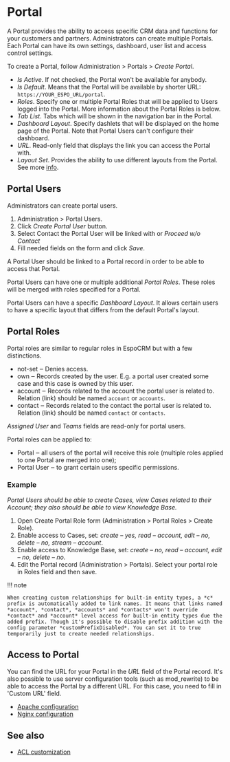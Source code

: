 # Portal

A Portal provides the ability to access specific CRM data and functions for your customers and partners. Administrators can create multiple Portals. Each Portal can have its own settings, dashboard, user list and access control settings.

To create a Portal, follow Administration > Portals > *Create Portal*.

* *Is Active*. If not checked, the Portal won't be available for anybody.
* *Is Default*. Means that the Portal will be available by shorter URL: `https://YOUR_ESPO_URL/portal`.
* *Roles*. Specify one or multiple Portal Roles that will be applied to Users logged into the Portal. More information about the Portal Roles is below.
* *Tab List*. Tabs which will be shown in the navigation bar in the Portal.
* *Dashboard Layout*. Specify dashlets that will be displayed on the home page of the Portal. Note that Portal Users can't configure their dashboard.
* *URL*. Read-only field that displays the link you can access the Portal with.
* *Layout Set*. Provides the ability to use different layouts from the Portal. See more [info](layout-manager.md#different-layouts-for-teams-portals).

## Portal Users

Administrators can create portal users.

1. Administration > Portal Users.
2. Click *Create Portal User* button.
3. Select Contact the Portal User will be linked with or *Proceed w/o Contact*
4. Fill needed fields on the form and click *Save*.

A Portal User should be linked to a Portal record in order to be able to access that Portal.

Portal Users can have one or multiple additional *Portal Roles*. These roles will be merged with roles specified for a Portal.

Portal Users can have a specific *Dashboard Layout*. It allows certain users to have a specific layout that differs from the default Portal's layout.

## Portal Roles

Portal roles are similar to regular roles in EspoCRM but with a few distinctions.

* not-set ‒ Denies access.
* own ‒ Records created by the user. E.g. a portal user created some case and this case is owned by this user.
* account ‒ Records related to the account the portal user is related to. Relation (link) should be named `account` or `accounts`.
* contact ‒ Records related to the contact the portal user is related to. Relation (link) should be named `contact` or `contacts`.

*Assigned User* and *Teams* fields are read-only for portal users.

Portal roles can be applied to:

* Portal ‒ all users of the portal will receive this role (multiple roles applied to one Portal are merged into one);
* Portal User ‒ to grant certain users specific permissions.

### Example

*Portal Users should be able to create Cases, view Cases related to their Account; they also should be able to view Knowledge Base.*

1. Open Create Portal Role form (Administration > Portal Roles > Create Role).
2. Enable access to Cases, set: *create – yes, read – account, edit – no, delete – no, stream – account*.
3. Enable access to Knowledge Base, set: *create – no, read – account, edit – no, delete – no*.
4. Edit the Portal record (Administration > Portals). Select your portal role in Roles field and then save.

!!! note

    When creating custom relationships for built-in entity types, a *c* prefix is automatically added to link names. It means that links named *account*, *contact*, *accounts* and *contacts* won't override *contact* and *account* level access for built-in entity types due the added prefix. Though it's possible to disable prefix addition with the config parameter *customPrefixDisabled*. You can set it to true temporarily just to create needed relationships.

## Access to Portal

You can find the URL for your Portal in the *URL* field of the Portal record. It's also possible to use server configuration tools (such as mod_rewrite) to be able to access the Portal by a different URL. For this case, you need to fill in 'Custom URL' field.

* [Apache configuration](portal/apache-configuration.md)
* [Nginx configuration](portal/nginx-configuration.md)

## See also

* [ACL customization](../development/acl.md#custom-acl-for-entity-type)
